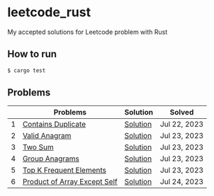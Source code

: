 # leetcode_rust

My accepted solutions for Leetcode problem with Rust

## How to run

```bash
$ cargo test
```

## Problems

| | Problems | Solution | Solved |
| ------------- | ------------- | ------------- | ------------- |
| 1 | [Contains Duplicate](https://leetcode.com/problems/contains-duplicate/) | [Solution](https://github.com/Kourin1996/leetcode_rust/blob/main/src/problems/easy/contains_duplicate/solution.rs) | Jul 22, 2023 |
| 2 | [Valid Anagram](https://leetcode.com/problems/valid-anagram/) | [Solution](https://github.com/Kourin1996/leetcode_rust/blob/main/src/problems/easy/valid_anagram/solution.rs) | Jul 23, 2023 |
| 3 | [Two Sum](https://leetcode.com/problems/two-sum/) | [Solution](https://github.com/Kourin1996/leetcode_rust/blob/main/src/problems/easy/two_sum/solution.rs) | Jul 23, 2023 |
| 4 | [Group Anagrams](https://leetcode.com/problems/group-anagrams/) | [Solution](https://github.com/Kourin1996/leetcode_rust/blob/main/src/problems/easy/group_anagrams/solution.rs) | Jul 23, 2023 |
| 5 | [Top K Frequent Elements](https://leetcode.com/problems/top-k-frequent-elements/description/) | [Solution](https://github.com/Kourin1996/leetcode_rust/blob/main/src/problems/medium/top_k_frequent_elements/solution.rs) | Jul 23, 2023 |
| 6 | [Product of Array Except Self](https://leetcode.com/problems/product-of-array-except-self/description/) | [Solution](https://github.com/Kourin1996/leetcode_rust/blob/main/src/problems/medium/product_of_array_except_self/solution.rs) | Jul 24, 2023 |
